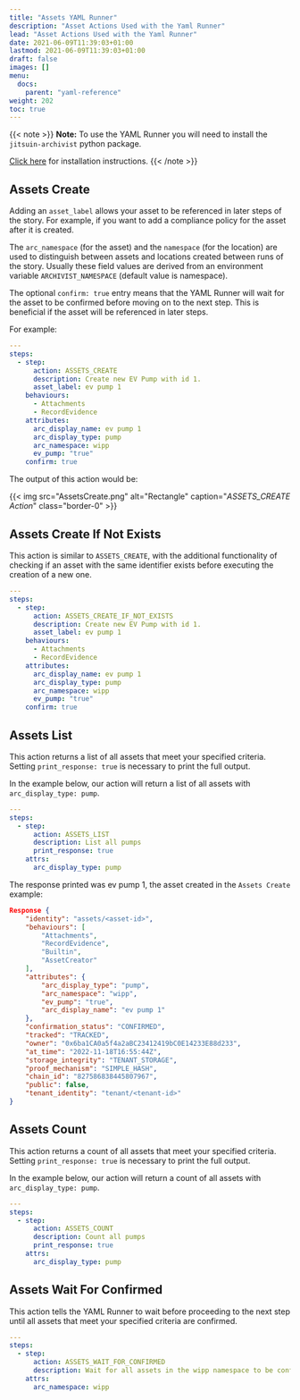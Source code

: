 ```yaml
---
title: "Assets YAML Runner"
description: "Asset Actions Used with the Yaml Runner"
lead: "Asset Actions Used with the Yaml Runner"
date: 2021-06-09T11:39:03+01:00
lastmod: 2021-06-09T11:39:03+01:00
draft: false
images: []
menu: 
  docs:
    parent: "yaml-reference"
weight: 202
toc: true
---
```


{{< note >}}
**Note:** To use the YAML Runner you will need to install the `jitsuin-archivist` python package.

[Click here](https://python.rkvst.com/runner/index.html) for installation instructions.
{{< /note >}}

## Assets Create

Adding an `asset_label` allows your asset to be referenced in later steps of the story. For example, if you want to add a compliance policy for the asset after it is created.

The `arc_namespace` (for the asset) and the `namespace` (for the location) are used to distinguish between assets and locations created between runs of the story. Usually these field values are derived from an environment variable `ARCHIVIST_NAMESPACE` (default value is namespace).

The optional `confirm: true` entry means that the YAML Runner will wait for the asset to be confirmed before moving on to the next step. This is beneficial if the asset will be referenced in later steps.

For example:

```yaml
---
steps:
  - step:
      action: ASSETS_CREATE
      description: Create new EV Pump with id 1.
      asset_label: ev pump 1
    behaviours:
      - Attachments
      - RecordEvidence
    attributes:
      arc_display_name: ev pump 1
      arc_display_type: pump
      arc_namespace: wipp
      ev_pump: "true"
    confirm: true
```

The output of this action would be:

{{< img src="AssetsCreate.png" alt="Rectangle" caption="<em>ASSETS_CREATE Action</em>" class="border-0" >}}

## Assets Create If Not Exists

This action is similar to `ASSETS_CREATE`, with the additional functionality of checking if an asset with the same identifier exists before executing the creation of a new one. 

```yaml
---
steps:
  - step:
      action: ASSETS_CREATE_IF_NOT_EXISTS
      description: Create new EV Pump with id 1.
      asset_label: ev pump 1
    behaviours:
      - Attachments
      - RecordEvidence
    attributes:
      arc_display_name: ev pump 1
      arc_display_type: pump
      arc_namespace: wipp
      ev_pump: "true"
    confirm: true
``` 

## Assets List

This action returns a list of all assets that meet your specified criteria. Setting `print_response: true` is necessary to print the full output. 

In the example below, our action will return a list of all assets with `arc_display_type: pump`.

```yaml
---
steps:
  - step:
      action: ASSETS_LIST
      description: List all pumps
      print_response: true
    attrs:
      arc_display_type: pump
```

The response printed was ev pump 1, the asset created in the `Assets Create` example: 

```json
Response {
    "identity": "assets/<asset-id>",
    "behaviours": [
        "Attachments",
        "RecordEvidence",
        "Builtin",
        "AssetCreator"
    ],
    "attributes": {
        "arc_display_type": "pump",
        "arc_namespace": "wipp",
        "ev_pump": "true",
        "arc_display_name": "ev pump 1"
    },
    "confirmation_status": "CONFIRMED",
    "tracked": "TRACKED",
    "owner": "0x6ba1CA0a5f4a2aBC23412419bC0E14233E88d233",
    "at_time": "2022-11-18T16:55:44Z",
    "storage_integrity": "TENANT_STORAGE",
    "proof_mechanism": "SIMPLE_HASH",
    "chain_id": "827586838445807967",
    "public": false,
    "tenant_identity": "tenant/<tenant-id>"
}
```

## Assets Count

This action returns a count of all assets that meet your specified criteria. Setting `print_response: true` is necessary to print the full output. 

In the example below, our action will return a count of all assets with `arc_display_type: pump`.

```yaml
---
steps:
  - step:
      action: ASSETS_COUNT
      description: Count all pumps
      print_response: true
    attrs:
      arc_display_type: pump
```

## Assets Wait For Confirmed

This action tells the YAML Runner to wait before proceeding to the next step until all assets that meet your specified criteria are confirmed. 

```yaml
---
steps:
  - step:
      action: ASSETS_WAIT_FOR_CONFIRMED
      description: Wait for all assets in the wipp namespace to be confirmed
    attrs:
      arc_namespace: wipp
```